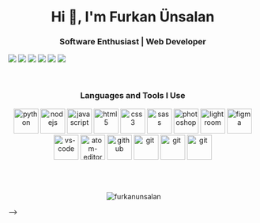 <h1 align="center">Hi 👋, I'm Furkan Ünsalan</h1>
<h3 align="center">Software Enthusiast | Web Developer</h3>
<p style="align: center;">
  
<a target="_blank" href="https://furkanunsalan.dev"><img src="http://furkanunsalan.dev/wp-content/uploads/2023/08/websitePanel.png"/></a>
<a href="mailto:me@furkanunsalan.dev"><img src="http://furkanunsalan.dev/wp-content/uploads/2023/08/mailPanel.png"/></a>
<a target="_blank" href="https://instagram.com/furkanunsalan"><img src="http://furkanunsalan.dev/wp-content/uploads/2023/08/instaPanel.png"/></a>
<a target="_blank" href="https://www.linkedin.com/in/furkan-%C3%BCnsalan-441961212/"><img src="http://furkanunsalan.dev/wp-content/uploads/2023/08/linkedinPanel.png"/></a>
<a target="_blank" href="https://open.spotify.com/user/furkanunsalan"><img src="http://furkanunsalan.dev/wp-content/uploads/2023/08/spotifyPanel.png"/></a>
<a target="_blank" href="https://twitter.com/furkanunsalan"><img src="http://furkanunsalan.dev/wp-content/uploads/2023/08/twitterPanel.png"/></a>
</p>

<br>

<h3 align="center">Languages and Tools I Use</h3>
<p align="center">
<img src="http://furkanunsalan.dev/wp-content/uploads/2023/08/python.png" alt="python" width="50" height="50"/>
<img src="http://furkanunsalan.dev/wp-content/uploads/2023/08/nodejs.png" alt="nodejs" width="50" height="50"/>
<img src="http://furkanunsalan.dev/wp-content/uploads/2023/08/javascript.png" alt="javascript" width="50" height="50"/>
<img src="http://furkanunsalan.dev/wp-content/uploads/2023/08/html.png" alt="html5" width="50" height="50"/>
<img src="http://furkanunsalan.dev/wp-content/uploads/2023/08/css.png" alt="css3" width="50" height="50"/>
<img src="http://furkanunsalan.dev/wp-content/uploads/2023/08/sass.png" alt="sass" width="50" height="50"/>
<img src="http://furkanunsalan.dev/wp-content/uploads/2023/08/photoshop.png" alt="photoshop" width="50" height="50"/>
<img src="http://furkanunsalan.dev/wp-content/uploads/2023/08/lightroom.png" alt="lightroom" width="50" height="50"/>
<img src="http://furkanunsalan.dev/wp-content/uploads/2023/08/figma.png?v=2" alt="figma" width="50" height="50"/>
<img src="http://furkanunsalan.dev/wp-content/uploads/2023/08/vscode.png" alt="vs-code" width="50" height="50"/>
<img src="http://furkanunsalan.dev/wp-content/uploads/2023/08/atom.png" alt="atom-editor" width="50" height="50"/>
<img src="http://furkanunsalan.dev/wp-content/uploads/2023/08/github.png" alt="github" width="50" height="50"/>
<img src="http://furkanunsalan.dev/wp-content/uploads/2023/08/git.png" alt="git" width="50" height="50"/>
<img src="http://furkanunsalan.dev/wp-content/uploads/2023/08/wordpress.png" alt="git" width="50" height="50"/>
<img src="http://furkanunsalan.dev/wp-content/uploads/2023/08/react.png" alt="git" width="50" height="50"/>
 </p>

<br>
<br>
<p align="center">&nbsp;<img align="center" src="https://github-readme-stats.vercel.app/api?username=furkanunsalan&show_icons=true" alt="furkanunsalan" /></p>
-->
